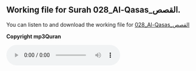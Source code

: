 
## Working file for Surah 028_Al-Qasas_القصص.

You can listen to and download the working file for [028_Al-Qasas_القصص](https://server13.mp3quran.net/husr/028.mp3)

**Copyright mp3Quran**

<audio controls src="https://server13.mp3quran.net/husr/028.mp3"></audio>
